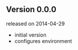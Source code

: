 
Version 0.0.0
----------------------

released on 2014-04-29

  * initial version
  * configures environment
